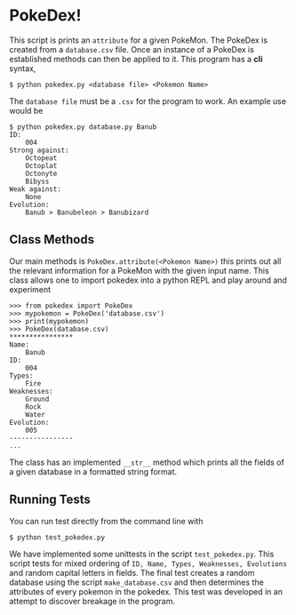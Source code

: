# PokeDex!
This script is prints an `attribute` for a given PokeMon. The PokeDex is created from a `database.csv` file. Once an instance of a PokeDex is established methods can then be applied to it. This program has a **cli** syntax,
```
$ python pokedex.py <database file> <Pokemon Name>
```
The `database file` must be a `.csv` for the program to work. An example use would be
```
$ python pokedex.py database.py Banub
ID:
    004
Strong against:
    Octopeat
    Octoplat
    Octonyte
    Bibyss
Weak against:
    None
Evolution:
    Banub > Banubeleon > Banubizard
```

## Class Methods
Our main methods is `PokeDex.attribute(<Pokemon Name>)` this prints out all the relevant information for a PokeMon with the given input name. This class allows one to import pokedex into a python REPL and play around and experiment
```
>>> from pokedex import PokeDex
>>> mypokemon = PokeDex('database.csv')
>>> print(mypokemon)
>>> PokeDex(database.csv)
****************
Name:
    Banub
ID:
    004
Types:
    Fire
Weaknesses:
    Ground
    Rock
    Water
Evolution:
    005
----------------
...
```
The class has an implemented `__str__` method which prints all the fields of a given database in a formatted string format.


## Running Tests
You can run test directly from the command line with 
```
$ python test_pokedex.py
```
We have implemented some unittests in the script `test_pokedex.py`. This script tests for mixed ordering of `ID, Name, Types, Weaknesses, Evolutions` and random capital letters in fields. The final test creates a random database using the script `make_database.csv` and then determines the attributes of every pokemon in the pokedex. This test was developed in an attempt to discover breakage in the program. 